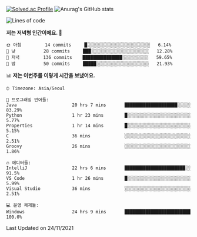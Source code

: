 

<!--
**PungwonLee/PungwonLee** is a ✨ _special_ ✨ repository because its `README.md` (this file) appears on your GitHub profile.

Here are some ideas to get you started:

- 🔭 I’m currently working on ...
- 🌱 I’m currently learning ...
- 👯 I’m looking to collaborate on ...
- 🤔 I’m looking for help with ...
- 💬 Ask me about ...
- 📫 How to reach me: ...
- 😄 Pronouns: ...
- ⚡ Fun fact: ...
-->
[![Solved.ac Profile](http://mazassumnida.wtf/api/v2/generate_badge?boj=vnddnjs00)](https://solved.ac/vnddnjs00/)
![Anurag's GitHub stats](https://github-readme-stats.vercel.app/api?username=PungwonLee&show_icons=true&theme=radical)
<!--START_SECTION:waka-->
![Lines of code](https://img.shields.io/badge/%EC%A0%80%EB%8A%94%20%EC%97%AC%ED%83%9C%EA%B9%8C%EC%A7%80%20-87675%20%EC%A4%84%EC%9D%98%20%EC%BD%94%EB%93%9C%EB%A5%BC%20%EC%9E%91%EC%84%B1%ED%96%88%EC%96%B4%EC%9A%94.-blue)

**저는 저녁형 인간이에요. 🦉** 

```text
🌞 아침         14 commits     █░░░░░░░░░░░░░░░░░░░░░░░░   6.14% 
🌆 낮　         28 commits     ███░░░░░░░░░░░░░░░░░░░░░░   12.28% 
🌃 저녁         136 commits    ███████████████░░░░░░░░░░   59.65% 
🌙 밤　         50 commits     █████░░░░░░░░░░░░░░░░░░░░   21.93%

```


📊 **저는 이번주를 이렇게 시간을 보냈어요.** 

```text
⌚︎ Timezone: Asia/Seoul

💬 프로그래밍 언어들: 
Java                     20 hrs 7 mins       ████████████████████░░░░░   83.29% 
Python                   1 hr 23 mins        █░░░░░░░░░░░░░░░░░░░░░░░░   5.77% 
Properties               1 hr 14 mins        █░░░░░░░░░░░░░░░░░░░░░░░░   5.15% 
C                        36 mins             ░░░░░░░░░░░░░░░░░░░░░░░░░   2.51% 
Groovy                   26 mins             ░░░░░░░░░░░░░░░░░░░░░░░░░   1.86%

🔥 에디터들: 
IntelliJ                 22 hrs 6 mins       ███████████████████████░░   91.5% 
VS Code                  1 hr 26 mins        █░░░░░░░░░░░░░░░░░░░░░░░░   5.99% 
Visual Studio            36 mins             ░░░░░░░░░░░░░░░░░░░░░░░░░   2.51%

💻 운영 체제들: 
Windows                  24 hrs 9 mins       █████████████████████████   100.0%

```


 Last Updated on 24/11/2021
<!--END_SECTION:waka-->
